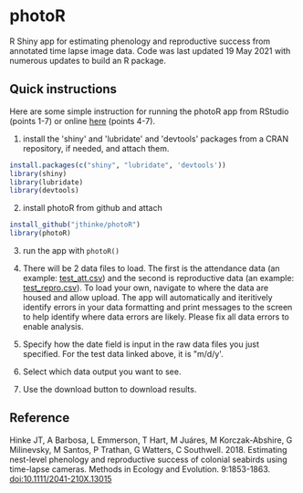 # photoR
R Shiny app for estimating phenology and reproductive success from annotated time lapse image data.
Code was last updated 19 May 2021 with numerous updates to build an R package.

## Quick instructions 

Here are some simple instruction for running the photoR app from RStudio (points 1-7) or online [here](https://jefferson.shinyapps.io/photor2/) (points 4-7).

1) install the 'shiny' and 'lubridate' and 'devtools' packages from a CRAN repository, if needed, and attach them. 
 ```r
install.packages(c("shiny", "lubridate", 'devtools'))
library(shiny)
library(lubridate)
library(devtools)
```
2) install photoR from github and attach
```r
install_github("jthinke/photoR")
library(photoR)
```
3) run the app with `photoR()`

4) There will be 2 data files to load. The first is the attendance data (an example: [test_att.csv](https://github.com/jthinke/photoR/blob/master/inst/extdata/test_att.csv)) and the second is reproductive data (an example: [test_repro.csv](https://github.com/jthinke/photoR/blob/master/inst/extdata/test_repro.csv)). To load your own, navigate to where the data are housed and allow upload. The app will automatically and iteritively identify errors in your data formatting and print messages to the screen to help identify where data errors are likely. Please fix all data errors to enable analysis.

5) Specify how the date field is input in the raw data files you just specified. For the test data linked above, it is "m/d/y'.

6) Select which data output you want to see. 

7) Use the download button to download results.

## Reference

Hinke JT, A Barbosa, L Emmerson, T Hart, M Juáres, M Korczak-Abshire, G Milinevsky, M Santos, P Trathan, G Watters, C Southwell. 2018. Estimating nest-level phenology and reproductive success of colonial seabirds using time-lapse cameras. Methods in Ecology and Evolution. 9:1853-1863. [doi:10.1111/2041-210X.13015](https://doi.org/10.1111/2041-210X.13015)
